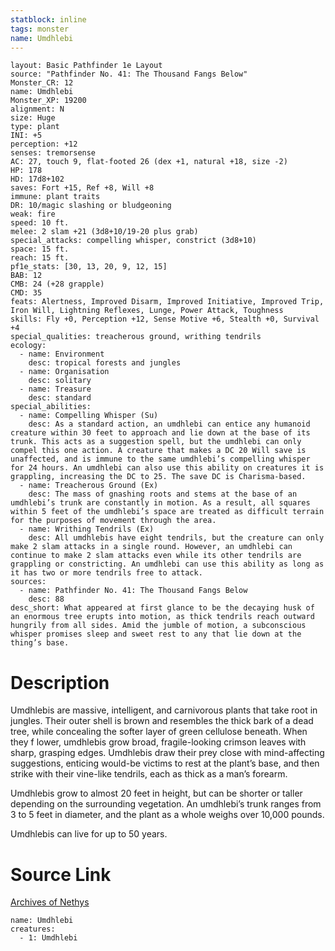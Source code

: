 ```yaml
---
statblock: inline
tags: monster
name: Umdhlebi
---
```

```statblock
layout: Basic Pathfinder 1e Layout
source: "Pathfinder No. 41: The Thousand Fangs Below"
Monster_CR: 12
name: Umdhlebi
Monster_XP: 19200
alignment: N
size: Huge
type: plant
INI: +5
perception: +12
senses: tremorsense
AC: 27, touch 9, flat-footed 26 (dex +1, natural +18, size -2)
HP: 178
HD: 17d8+102
saves: Fort +15, Ref +8, Will +8
immune: plant traits
DR: 10/magic slashing or bludgeoning
weak: fire
speed: 10 ft.
melee: 2 slam +21 (3d8+10/19-20 plus grab)
special_attacks: compelling whisper, constrict (3d8+10)
space: 15 ft.
reach: 15 ft.
pf1e_stats: [30, 13, 20, 9, 12, 15]
BAB: 12
CMB: 24 (+28 grapple)
CMD: 35
feats: Alertness, Improved Disarm, Improved Initiative, Improved Trip, Iron Will, Lightning Reflexes, Lunge, Power Attack, Toughness
skills: Fly +0, Perception +12, Sense Motive +6, Stealth +0, Survival +4
special_qualities: treacherous ground, writhing tendrils
ecology:
  - name: Environment
    desc: tropical forests and jungles
  - name: Organisation
    desc: solitary
  - name: Treasure
    desc: standard
special_abilities:
  - name: Compelling Whisper (Su)
    desc: As a standard action, an umdhlebi can entice any humanoid creature within 30 feet to approach and lie down at the base of its trunk. This acts as a suggestion spell, but the umdhlebi can only compel this one action. A creature that makes a DC 20 Will save is unaffected, and is immune to the same umdhlebi’s compelling whisper for 24 hours. An umdhlebi can also use this ability on creatures it is grappling, increasing the DC to 25. The save DC is Charisma-based.
  - name: Treacherous Ground (Ex)
    desc: The mass of gnashing roots and stems at the base of an umdhlebi’s trunk are constantly in motion. As a result, all squares within 5 feet of the umdhlebi’s space are treated as difficult terrain for the purposes of movement through the area.
  - name: Writhing Tendrils (Ex)
    desc: All umdhlebis have eight tendrils, but the creature can only make 2 slam attacks in a single round. However, an umdhlebi can continue to make 2 slam attacks even while its other tendrils are grappling or constricting. An umdhlebi can use this ability as long as it has two or more tendrils free to attack.
sources:
  - name: Pathfinder No. 41: The Thousand Fangs Below
    desc: 88
desc_short: What appeared at first glance to be the decaying husk of an enormous tree erupts into motion, as thick tendrils reach outward hungrily from all sides. Amid the jumble of motion, a subconscious whisper promises sleep and sweet rest to any that lie down at the thing’s base.
```
# Description
Umdhlebis are massive, intelligent, and carnivorous plants that take root in jungles. Their outer shell is brown and resembles the thick bark of a dead tree, while concealing the softer layer of green cellulose beneath. When they f lower, umdhlebis grow broad, fragile-looking crimson leaves with sharp, grasping edges. Umdhlebis draw their prey close with mind-affecting suggestions, enticing would-be victims to rest at the plant’s base, and then strike with their vine-like tendrils, each as thick as a man’s forearm.

Umdhlebis grow to almost 20 feet in height, but can be shorter or taller depending on the surrounding vegetation. An umdhlebi’s trunk ranges from 3 to 5 feet in diameter, and the plant as a whole weighs over 10,000 pounds.

Umdhlebis can live for up to 50 years.
# Source Link
[Archives of Nethys](https://aonprd.com/MonsterDisplay.aspx?ItemName=Umdhlebi)
```encounter-table
name: Umdhlebi
creatures:
  - 1: Umdhlebi
```
